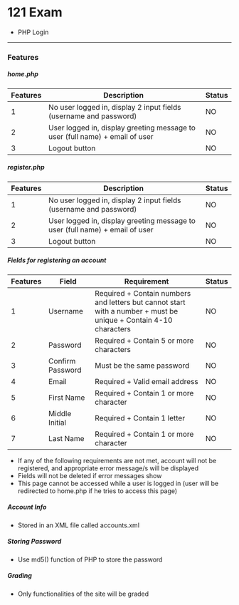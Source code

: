 # 121 Exam
* PHP Login

---
### Features

##### home.php
Features | Description | Status
--- | --- | ---
1 | No user logged in, display 2 input fields (username and password) | NO
2 | User logged in, display greeting message to user (full name) + email of user | NO
3 | Logout button | NO

##### register.php
Features | Description | Status
--- | --- | ---
1 | No user logged in, display 2 input fields (username and password) | NO
2 | User logged in, display greeting message to user (full name) + email of user | NO
3 | Logout button | NO

##### Fields for registering an account
Features | Field | Requirement | Status
--- | --- | --- | ---
1 | Username | Required + Contain numbers and letters but cannot start with a number + must be unique + Contain 4-10 characters | NO
2 | Password | Required + Contain 5 or more characters | NO
3 | Confirm Password | Must be the same password | NO
4 | Email | Required + Valid email address | NO
5 | First Name | Required + Contain 1 or more character | NO
6 | Middle Initial | Required + Contain 1 letter | NO
7 | Last Name | Required + Contain 1 or more character | NO
* If any of the following requirements are not met, account will not be registered, and appropriate error message/s will be displayed
* Fields will not be deleted if error messages show
* This page cannot be accessed while a user is logged in (user will be redirected to home.php if he tries to access this page)

##### Account Info
* Stored in an XML file called accounts.xml

##### Storing Password
* Use md5() function of PHP to store the password

##### Grading
* Only functionalities of the site will be graded